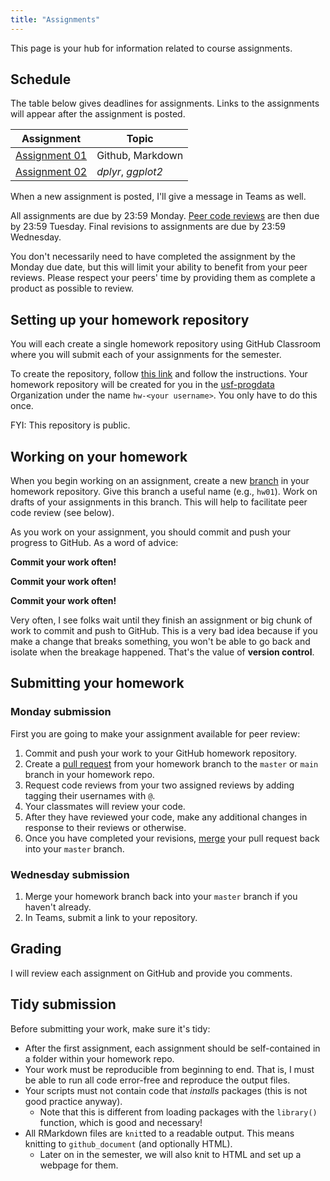 ```yaml
---
title: "Assignments"
---
```


This page is your hub for information related to course assignments. 

## Schedule

The table below gives deadlines for assignments. Links to the assignments will
appear after the assignment is posted.

|  Assignment   | Topic                       |
|---------------|-----------------------------|
| [Assignment 01](/evaluation/hw01/hw01) | Github, Markdown |
| [Assignment 02](/evaluation/hw02/hw02) | _dplyr_, _ggplot2_ |


<!--
| Assignment | Data exploration report     |
| Assignment | Wrangle those data!         |
| Assignment | Project organization        |
| Assignment    | Factors and plotting        | 
| Assignment    | Modeling fitting, _purrr_   | 
| Assignment    | Simulating data             | 
| Assignment    | Weird data structures       | 
| Assignment    | Prepare and clean a dataset | 
-->

When a new assignment is posted, I'll give a message in Teams as well.

All assignments are due by 23:59 Monday. 
[Peer code reviews](/evaluation/peer-review) are then due by 23:59 Tuesday. 
Final revisions to assignments are due by 23:59 Wednesday. 

You don't necessarily need to have completed the assignment by the Monday due date, but this will limit your ability to benefit from your peer reviews. 
Please respect your peers' time by providing them as complete a product as possible to review. 


## Setting up your homework repository

You will each create a single homework repository using GitHub Classroom where you will submit each of your assignments for the semester.

To create the repository, follow [this link](https://classroom.github.com/a/bUKffmtV) and follow the instructions. 
Your homework repository will be created for you in the [usf-progdata](https://github.com/usf-progdata/) Organization under the name `hw-<your username>`. 
You only have to do this once.

FYI: This repository is public.


## Working on your homework

When you begin working on an assignment, create a new [branch](https://help.github.com/en/github/collaborating-with-issues-and-pull-requests/creating-and-deleting-branches-within-your-repository) in your homework repository. 
Give this branch a useful name (e.g., `hw01`). 
Work on drafts of your assignments in this branch. 
This will help to facilitate peer code review (see below).

As you work on your assignment, you should commit and push your progress to GitHub. As a word of advice:

**Commit your work often!**

**Commit your work often!**

**Commit your work often!**

Very often, I see folks wait until they finish an assignment or big chunk of work to commit and push to GitHub. This is a very bad idea because if you make a change that breaks something, you won't be able to go back and isolate when the breakage happened. That's the value of **version control**.
   
   
## Submitting your homework

### Monday submission

First you are going to make your assignment available for peer review:

1. Commit and push your work to your GitHub homework repository.
2. Create a [pull request](https://help.github.com/en/github/collaborating-with-issues-and-pull-requests/creating-a-pull-request) from your homework branch to the `master` or `main` branch in your homework repo.
3. Request code reviews from your two assigned reviews by adding tagging their usernames with `@`.
4. Your classmates will review your code. 
5. After they have reviewed your code, make any additional changes in response to their reviews or otherwise.
6. Once you have completed your revisions, [merge](https://help.github.com/en/github/collaborating-with-issues-and-pull-requests/merging-a-pull-request) your pull request back into your `master` branch.
   
### Wednesday submission

1. Merge your homework branch back into your `master` branch if you haven't already.
2. In Teams, submit a link to your repository.

## Grading

I will review each assignment on GitHub and provide you comments. 

## Tidy submission

Before submitting your work, make sure it's tidy:

- After the first assignment, each assignment should be self-contained in a folder within your homework 
  repo.
- Your work must be reproducible from beginning to end. That is, I must be able
  to run all code error-free and reproduce the output files. 
- Your scripts must not contain code that _installs_ packages (this is not good 
  practice anyway).
    - Note that this is different from loading packages with the `library()` function, which is good and necessary!
- All RMarkdown files are `knit`ted to a readable output. This means knitting to `github_document` (and optionally HTML).
    - Later on in the semester, we will also knit to HTML and set up a webpage for them.
    
    

<!--

In addition, you should link to the HTML files in the README file for the week's assignment folder (see 
  the section on "Viewing and linking to HTML files").
  
## Viewing and linking to HTML files

Viewing an HTML file on GitHub only shows you the HTML code, not the rendered 
script. You'll need to provide a link to a rendered, viewable version of each 
HTML file you produce. Here's how you do that using [GitHub Pages](https://pages.github.com/):

1. Enable "GitHub pages" on your repo:
    - Go to "Settings" on your repo and stay on the default "Options" tab.
    - Scroll down to the "GitHub Pages" section.
    - Under "Source", click the "None" drop-down button, and select the branch 
      you want to turn into a website (probably "master").
      
2. Also under the "GitHub Pages" section, you'll find your website URL. Make 
   note of this URL.
   - This URL will show a rendered version of your repo's README, but this is not 
	   important.
   - Just by enabling GitHub Pages, your HTML files are now viewable rendered by 
     your browser. Technically, you just turned your GitHub repo into a website. 
     The only trick is _navigating_ to that HTML page, since there's no default 
     _interface_ to your website.

3. Obtain the URL to HTML file on your repo:
   - Start with your GitHub Pages URL that you made note of in Step 2. This points to the root of your repository. 
   - Get the path to an HTML file you want to view. It should be something like 
     `/path/to/file.html` (in this case, `file.html` lives in the `to` folder, 
     which lives in the `path` folder in the root of your repo). 
   - Append the path to the HTML file to the end of your GitHub Pages URL. Try 
     the URL to see that it works.
     
4. Make it easy for a visitor to your repo to find the rendered HTML file! Add a 
   link to the rendered HTML file somewhere in your repo, probably in a `README` 
   file in your homework folder.
   
-->
